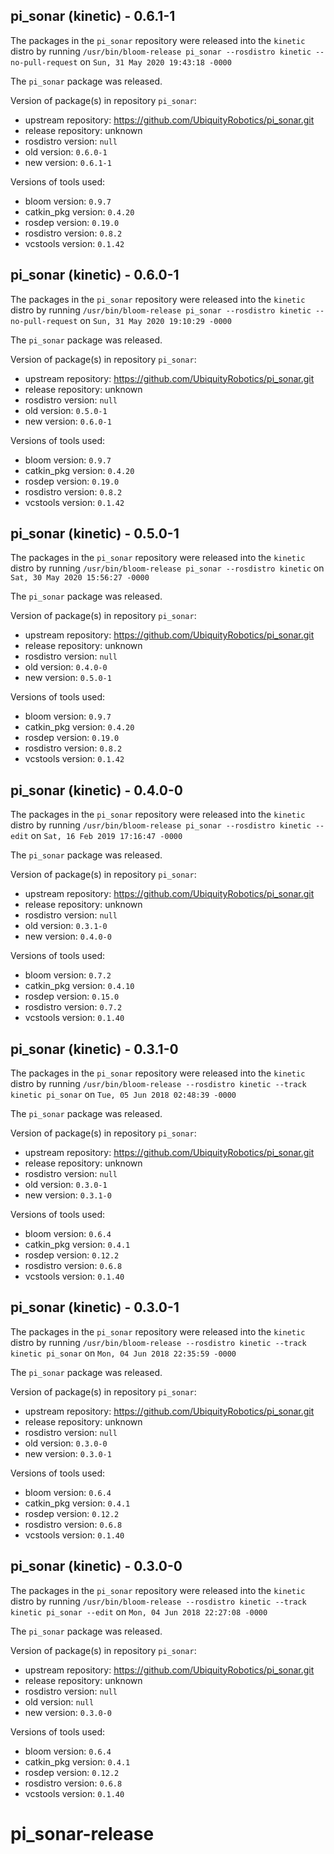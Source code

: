 ## pi_sonar (kinetic) - 0.6.1-1

The packages in the `pi_sonar` repository were released into the `kinetic` distro by running `/usr/bin/bloom-release pi_sonar --rosdistro kinetic --no-pull-request` on `Sun, 31 May 2020 19:43:18 -0000`

The `pi_sonar` package was released.

Version of package(s) in repository `pi_sonar`:

- upstream repository: https://github.com/UbiquityRobotics/pi_sonar.git
- release repository: unknown
- rosdistro version: `null`
- old version: `0.6.0-1`
- new version: `0.6.1-1`

Versions of tools used:

- bloom version: `0.9.7`
- catkin_pkg version: `0.4.20`
- rosdep version: `0.19.0`
- rosdistro version: `0.8.2`
- vcstools version: `0.1.42`


## pi_sonar (kinetic) - 0.6.0-1

The packages in the `pi_sonar` repository were released into the `kinetic` distro by running `/usr/bin/bloom-release pi_sonar --rosdistro kinetic --no-pull-request` on `Sun, 31 May 2020 19:10:29 -0000`

The `pi_sonar` package was released.

Version of package(s) in repository `pi_sonar`:

- upstream repository: https://github.com/UbiquityRobotics/pi_sonar.git
- release repository: unknown
- rosdistro version: `null`
- old version: `0.5.0-1`
- new version: `0.6.0-1`

Versions of tools used:

- bloom version: `0.9.7`
- catkin_pkg version: `0.4.20`
- rosdep version: `0.19.0`
- rosdistro version: `0.8.2`
- vcstools version: `0.1.42`


## pi_sonar (kinetic) - 0.5.0-1

The packages in the `pi_sonar` repository were released into the `kinetic` distro by running `/usr/bin/bloom-release pi_sonar --rosdistro kinetic` on `Sat, 30 May 2020 15:56:27 -0000`

The `pi_sonar` package was released.

Version of package(s) in repository `pi_sonar`:

- upstream repository: https://github.com/UbiquityRobotics/pi_sonar.git
- release repository: unknown
- rosdistro version: `null`
- old version: `0.4.0-0`
- new version: `0.5.0-1`

Versions of tools used:

- bloom version: `0.9.7`
- catkin_pkg version: `0.4.20`
- rosdep version: `0.19.0`
- rosdistro version: `0.8.2`
- vcstools version: `0.1.42`


## pi_sonar (kinetic) - 0.4.0-0

The packages in the `pi_sonar` repository were released into the `kinetic` distro by running `/usr/bin/bloom-release pi_sonar --rosdistro kinetic --edit` on `Sat, 16 Feb 2019 17:16:47 -0000`

The `pi_sonar` package was released.

Version of package(s) in repository `pi_sonar`:

- upstream repository: https://github.com/UbiquityRobotics/pi_sonar.git
- release repository: unknown
- rosdistro version: `null`
- old version: `0.3.1-0`
- new version: `0.4.0-0`

Versions of tools used:

- bloom version: `0.7.2`
- catkin_pkg version: `0.4.10`
- rosdep version: `0.15.0`
- rosdistro version: `0.7.2`
- vcstools version: `0.1.40`


## pi_sonar (kinetic) - 0.3.1-0

The packages in the `pi_sonar` repository were released into the `kinetic` distro by running `/usr/bin/bloom-release --rosdistro kinetic --track kinetic pi_sonar` on `Tue, 05 Jun 2018 02:48:39 -0000`

The `pi_sonar` package was released.

Version of package(s) in repository `pi_sonar`:

- upstream repository: https://github.com/UbiquityRobotics/pi_sonar.git
- release repository: unknown
- rosdistro version: `null`
- old version: `0.3.0-1`
- new version: `0.3.1-0`

Versions of tools used:

- bloom version: `0.6.4`
- catkin_pkg version: `0.4.1`
- rosdep version: `0.12.2`
- rosdistro version: `0.6.8`
- vcstools version: `0.1.40`


## pi_sonar (kinetic) - 0.3.0-1

The packages in the `pi_sonar` repository were released into the `kinetic` distro by running `/usr/bin/bloom-release --rosdistro kinetic --track kinetic pi_sonar` on `Mon, 04 Jun 2018 22:35:59 -0000`

The `pi_sonar` package was released.

Version of package(s) in repository `pi_sonar`:

- upstream repository: https://github.com/UbiquityRobotics/pi_sonar.git
- release repository: unknown
- rosdistro version: `null`
- old version: `0.3.0-0`
- new version: `0.3.0-1`

Versions of tools used:

- bloom version: `0.6.4`
- catkin_pkg version: `0.4.1`
- rosdep version: `0.12.2`
- rosdistro version: `0.6.8`
- vcstools version: `0.1.40`


## pi_sonar (kinetic) - 0.3.0-0

The packages in the `pi_sonar` repository were released into the `kinetic` distro by running `/usr/bin/bloom-release --rosdistro kinetic --track kinetic pi_sonar --edit` on `Mon, 04 Jun 2018 22:27:08 -0000`

The `pi_sonar` package was released.

Version of package(s) in repository `pi_sonar`:

- upstream repository: https://github.com/UbiquityRobotics/pi_sonar.git
- release repository: unknown
- rosdistro version: `null`
- old version: `null`
- new version: `0.3.0-0`

Versions of tools used:

- bloom version: `0.6.4`
- catkin_pkg version: `0.4.1`
- rosdep version: `0.12.2`
- rosdistro version: `0.6.8`
- vcstools version: `0.1.40`


# pi_sonar-release